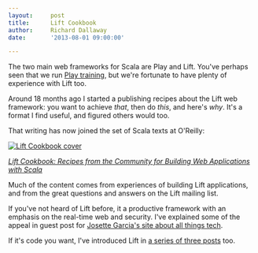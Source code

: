 ```yaml
---
layout:     post
title:      Lift Cookbook
author:     Richard Dallaway
date:       '2013-08-01 09:00:00'

---
```


The two main web frameworks for Scala are Play and Lift.  You've perhaps seen that we run [Play training](/training/core-play.html), but we're fortunate to have plenty of experience with Lift too.

Around 18 months ago I started a publishing recipes about the Lift web framework: you want to achieve _that_, then do _this_, and here's _why_.  It's a format I find useful, and figured others would too.

That writing has now joined the set of Scala texts at O'Reilly:

[![Lift Cookbook cover](http://akamaicovers.oreilly.com/images/0636920029151/cat.gif)](http://shop.oreilly.com/product/0636920029151.do)

_[Lift Cookbook: Recipes from the Community for Building Web Applications with Scala ](http://shop.oreilly.com/product/0636920029151.do)_

Much of the content comes from experiences of building Lift applications, and from the great questions and answers on the Lift mailing list. 

If you've not heard of Lift before, it a productive framework with an emphasis on the real-time web and security. I've explained some of the appeal in guest post for [Josette Garcia's site about all things tech](http://www.josetteorama.com/lift-is-the-most-powerful-most-secure-web-framework-available-today-2/). 

If it's code you want, I've introduced Lift in [a series of three posts](http://search.oreilly.com/?q=Lift&submit=&tmpl=programming) too.

